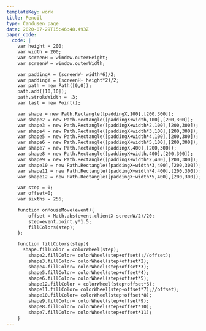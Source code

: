 ```yaml
---
templateKey: work
title: Pencil
type: Candusen page
date: 2020-07-29T15:46:48.493Z
paper_code:
  code: |
    var height = 200;
    var width = 200;
    var screenH = window.outerHeight;
    var screenW = window.outerWidth;

    var paddingX = (screenW- width*6)/2;
    var paddingY = (screenH- height*2)/2;
    var path = new Path([0,0]);
    path.add([10,10]);
    path.strokeWidth = .3;
    var last = new Point();

    var shape = new Path.Rectangle([paddingX,100],[200,300]);
    var shape2 = new Path.Rectangle([paddingX+width,100],[200,300]);
    var shape3 = new Path.Rectangle([paddingX+width*2,100],[200,300]);
    var shape4 = new Path.Rectangle([paddingX+width*3,100],[200,300]);
    var shape5 = new Path.Rectangle([paddingX+width*4,100],[200,300]);
    var shape6 = new Path.Rectangle([paddingX+width*5,100],[200,300]);
    var shape7 = new Path.Rectangle([paddingX,400],[200,300]);
    var shape8 = new Path.Rectangle([paddingX+width,400],[200,300]);
    var shape9 = new Path.Rectangle([paddingX+width*2,400],[200,300]);
    var shape10 = new Path.Rectangle([paddingX+width*3,400],[200,300]);
    var shape11 = new Path.Rectangle([paddingX+width*4,400],[200,300]);
    var shape12 = new Path.Rectangle([paddingX+width*5,400],[200,300]);

    var step = 0;
    var offset=0;
    var sixths = 256;

    function onMouseMove(event){
    	offset = Math.abs(event.clientX-screenW/2)/20;
    	step=event.point.y*1.5;
    	fillColors(step);
    };

    function fillColors(step){
      shape.fillColor = colorWheel(step);
    	shape2.fillColor= colorWheel(step+offset);//offset);
    	shape3.fillColor= colorWheel(step+offset*2);
    	shape4.fillColor= colorWheel(step+offset*3);
    	shape5.fillColor= colorWheel(step+offset*4);
    	shape6.fillColor= colorWheel(step+offset*5);
    	shape12.fillColor = colorWheel(step+offset*6);
    	shape11.fillColor= colorWheel(step+offset*7);//offset);
    	shape10.fillColor= colorWheel(step+offset*8);
    	shape9.fillColor= colorWheel(step+offset*9);
    	shape8.fillColor= colorWheel(step+offset*10);
    	shape7.fillColor= colorWheel(step+offset*11);
    }
---
```

